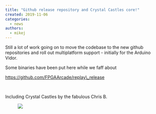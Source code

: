 ```yaml
---
title: "Github release repository and Crystal Castles core!"
created: 2019-11-06
categories: 
  - news
authors: 
  - mikej
---
```


Still a lot of work going on to move the codebase to the new github repositories and roll out multiplatform support - initially for the Arduino Vidor.

Some binaries have been put here while we faff about

https://github.com/FPGAArcade/replay\_release

 

Including Crystal Castles by the fabulous Chris B.

<figure>

![](@assets/images/post/crystal_castles-1024x768.jpg)

</figure>